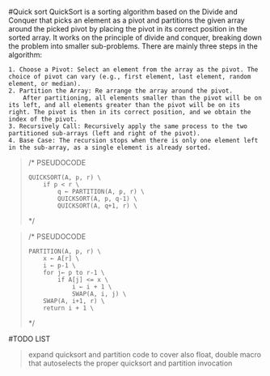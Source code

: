 #Quick sort
QuickSort is a sorting algorithm based on the Divide and Conquer that picks an element as a pivot and partitions the given array around the picked pivot by placing the pivot in its correct position in the sorted array.
It works on the principle of divide and conquer, breaking down the problem into smaller sub-problems.
There are mainly three steps in the algorithm:

    1. Choose a Pivot: Select an element from the array as the pivot. The choice of pivot can vary (e.g., first element, last element, random element, or median).
    2. Partition the Array: Re arrange the array around the pivot.
        After partitioning, all elements smaller than the pivot will be on its left, and all elements greater than the pivot will be on its right. The pivot is then in its correct position, and we obtain the index of the pivot.
    3. Recursively Call: Recursively apply the same process to the two partitioned sub-arrays (left and right of the pivot).
    4. Base Case: The recursion stops when there is only one element left in the sub-array, as a single element is already sorted.

<blockquote>
/* PSEUDOCODE

    QUICKSORT(A, p, r) \
        if p < r \
            q ← PARTITION(A, p, r) \
            QUICKSORT(A, p, q-1) \
            QUICKSORT(A, q+1, r) \

*/
</blockquote>

<blockquote>
/* PSEUDOCODE

    PARTITION(A, p, r) \
        x ← A[r] \
        i ← p-1 \
        for j← p to r-1 \
            if A[j] <= x \
                i ← i + 1 \
                SWAP(A, i, j) \
        SWAP(A, i+1, r) \
        return i + 1 \

*/
</blockquote>
#TODO LIST

> expand quicksort and partition code to cover also float, double
> macro that autoselects the proper quicksort and partition invocation